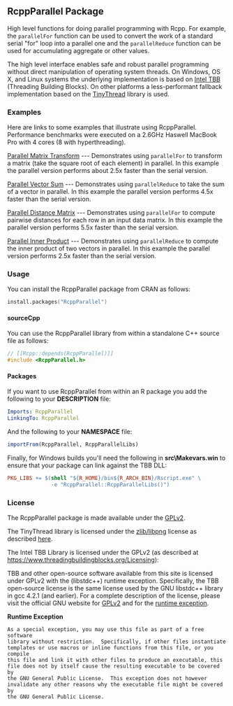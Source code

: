 ## RcppParallel Package

High level functions for doing parallel programming with Rcpp. For example, the `parallelFor` function can be used to convert the work of a standard serial "for" loop into a parallel one and the `parallelReduce` function can be used for accumulating aggregate or other values.

The high level interface enables safe and robust parallel programming without direct manipulation of operating system threads. On Windows, OS X, and Linux systems the underlying implementation is based on [Intel TBB](https://www.threadingbuildingblocks.org/) (Threading Building Blocks). On other platforms a less-performant fallback implementation based on the [TinyThread](http://tinythreadpp.bitsnbites.eu/) library is used.

### Examples

Here are links to some examples that illustrate using RcppParallel. Performance benchmarks were executed on a 2.6GHz Haswell MacBook Pro with 4 cores (8 with hyperthreading). 

[Parallel Matrix Transform](http://gallery.rcpp.org/articles/parallel-matrix-transform/) --- Demonstrates using `parallelFor` to transform a matrix (take the square root of each element) in parallel. In this example the parallel version performs about 2.5x faster than the serial version.

[Parallel Vector Sum](http://gallery.rcpp.org/articles/parallel-vector-sum/) --- Demonstrates using `parallelReduce` to take the sum of a vector in parallel. In this example the parallel version performs 4.5x faster than the serial version.

[Parallel Distance Matrix](http://gallery.rcpp.org/articles/parallel-distance-matrix/) --- Demonstrates using `parallelFor` to compute pairwise distances for each row in an input data matrix. In this example the parallel version performs 5.5x faster than the serial version.

[Parallel Inner Product](http://gallery.rcpp.org/articles/parallel-inner-product/) --- Demonstrates using `parallelReduce` to compute the inner product of two vectors in parallel. In this example the parallel version performs 2.5x faster than the serial version.

### Usage

You can install the RcppParallel package from CRAN as follows:

```s
install.packages("RcppParallel")
```

#### sourceCpp

You can use the RcppParallel library from within a standalone C++ source file as follows:

```cpp
// [[Rcpp::depends(RcppParallel)]]
#include <RcppParallel.h>
```

#### Packages

If you want to use RcppParallel from within an R package you add the following to your **DESCRIPTION** file:

```yaml
Imports: RcppParallel
LinkingTo: RcppParallel
```

And the following to your **NAMESPACE** file:

```R
importFrom(RcppParallel, RcppParallelLibs)
```

Finally, for Windows builds you'll need the following in **src\\Makevars.win**
to ensure that your package can link against the TBB DLL:

```makefile
PKG_LIBS += $(shell "${R_HOME}/bin${R_ARCH_BIN}/Rscript.exe" \
              -e "RcppParallel::RcppParallelLibs()")
```

### License

The RcppParallel package is made available under the [GPLv2](http://www.gnu.org/licenses/old-licenses/gpl-2.0.html).

The TinyThread library is licensed under the [zlib/libpng](http://www.opensource.org/licenses/zlib-license.php) license as described [here](https://gitorious.org/tinythread/tinythreadpp/source/master:README.txt).

The Intel TBB Library is licensed under the GPLv2 (as described at https://www.threadingbuildingblocks.org/Licensing):

TBB and other open-source software available from this site is licensed under GPLv2 with the (libstdc++) runtime exception. Specifically, the TBB open-source license is the same license used by the GNU libstdc++ library in gcc 4.2.1 (and earlier). For a complete description of the license, please visit the official GNU website for [GPLv2](http://www.gnu.org/licenses/old-licenses/gpl-2.0.html) and for the [runtime exception](https://www.threadingbuildingblocks.org/licensing#runtime-exception). 

**Runtime Exception**

```
As a special exception, you may use this file as part of a free software
library without restriction.  Specifically, if other files instantiate
templates or use macros or inline functions from this file, or you compile
this file and link it with other files to produce an executable, this
file does not by itself cause the resulting executable to be covered by
the GNU General Public License.  This exception does not however
invalidate any other reasons why the executable file might be covered by
the GNU General Public License.
```


